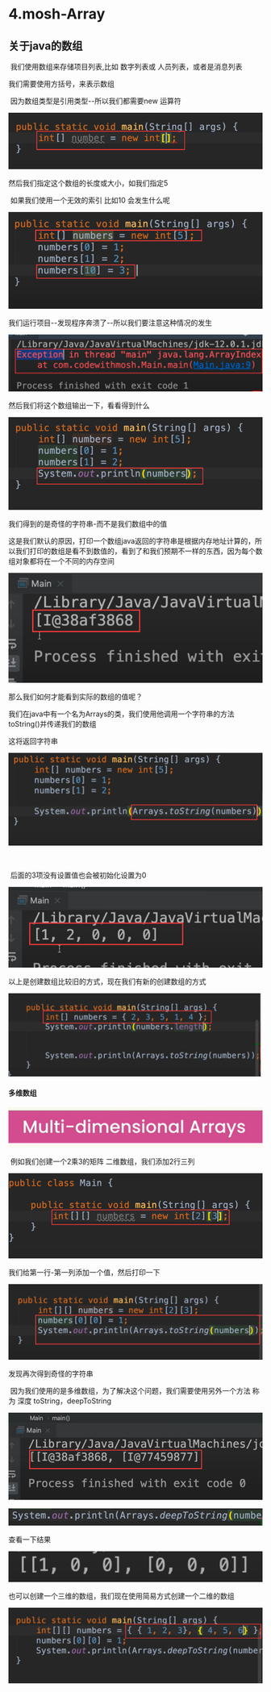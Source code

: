 # 4.mosh-Array



## 关于java的数组

​		我们使用数组来存储项目列表,比如 数字列表或 人员列表，或者是消息列表



我们需要使用方括号，来表示数组

​	因为数组类型是引用类型--所以我们都需要new 运算符

![1648306450792](../../../.vuepress/public/images/1648306450792.png)



然后我们指定这个数组的长度或大小，如我们指定5

​	如果我们使用一个无效的索引 比如10 会发生什么呢

![1648306579903](../../../.vuepress/public/images/1648306579903.png)



我们运行项目--发现程序奔溃了--所以我们要注意这种情况的发生

![1648306684298](../../../.vuepress/public/images/1648306684298.png)





然后我们将这个数组输出一下，看看得到什么

![1648306772696](../../../.vuepress/public/images/1648306772696.png)



我们得到的是奇怪的字符串-而不是我们数组中的值

​	这是我们默认的原因，打印一个数组java返回的字符串是根据内存地址计算的，所以我们打印的数组是看不到数值的，看到了和我们预期不一样的东西，因为每个数组对象都将在一个不同的内存空间

![1648306793623](../../../.vuepress/public/images/1648306793623.png)



那么我们如何才能看到实际的数组的值呢？

​	我们在java中有一个名为Arrays的类，我们使用他调用一个字符串的方法toString()并传递我们的数组

这将返回字符串

![1648307630532](../../../.vuepress/public/images/1648307630532.png)

​		

​			后面的3项没有设置值也会被初始化设置为0

![1648307662937](../../../.vuepress/public/images/1648307662937.png)





以上是创建数组比较旧的方式，现在我们有新的创建数组的方式

![1648307936395](../../../.vuepress/public/images/1648307936395.png)









#### 多维数组

![1648308043470](../../../.vuepress/public/images/1648308043470.png)



​	例如我们创建一个2乘3的矩阵 二维数组，我们添加2行三列

![1648308230175](../../../.vuepress/public/images/1648308230175.png)



我们给第一行-第一列添加一个值，然后打印一下

![1648308302904](../../../.vuepress/public/images/1648308302904.png)



发现再次得到奇怪的字符串

​	因为我们使用的是多维数组，为了解决这个问题，我们需要使用另外一个方法 称为 深度 toString，deepToString

![1648308381562](../../../.vuepress/public/images/1648308381562.png)





![1648308524133](../../../.vuepress/public/images/1648308524133.png)



查看一下结果

![1648308543776](../../../.vuepress/public/images/1648308543776.png)



也可以创建一个三维的数组，我们现在使用简易方式创建一个二维的数组

![1648308688783](../../../.vuepress/public/images/1648308688783.png)















































































